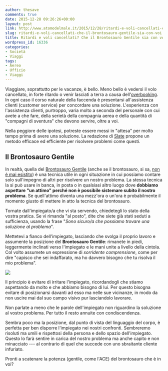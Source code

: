 ```yaml
---
author: thesave
comments: true
date: 2015-12-28 09:26:26+00:00
layout: post
link: http://www.atomodelmale.it/2015/12/28/ritardi-e-voli-cancellati-che-il-brontosauro-gentile-sia-con-voi/
slug: ritardi-e-voli-cancellati-che-il-brontosauro-gentile-sia-con-voi
title: Ritardi e voli cancellati? Che il Brontosauro Gentile sia con voi.
wordpress_id: 16336
categories:
- Società
- Viaggi
tags:
- Aereo
- Ufficio
- Viaggi
---
```


Viaggiare, soprattutto per le vacanze, è bello. Meno bello è vedersi il volo cancellato, in forte ritardo o venir lasciati a terra a causa dell'[overbooking](https://it.wikipedia.org/wiki/Sovraprenotazione). In ogni caso il corso naturale della faccenda è presentarsi all'assistenza clienti (customer service) per concordare una soluzione. 
L'esperienza con l'assistenza clienti, purtroppo, varia molto a seconda del personale con cui avete a che fare, della serietà della compagnia aerea e della quantità di "compagni di sventura" che devono servire, oltre a voi.

Nella peggiore delle ipotesi, potreste essere messi in "attesa" per molto tempo prima di avere una soluzione. La redazione di [Slate](http://www.slate.com/articles/life/transport/2013/08/flight_delay_tips_how_to_get_home_faster_when_your_airplane_is_late.html) propone un metodo efficace ed efficiente per risolvere problemi come questi.



## Il Brontosauro Gentile



In realtà, quella del [Brontosauro Gentile](http://www.slate.com/articles/life/culturebox/2013/08/the_kindly_brontosaurus_the_amazing_prehistoric_posture_that_will_get_you.html) (anche se il brontosauro, si sa, [non è mai esistito](https://it.wikipedia.org/wiki/Apatosaurus#Brontosauro_o_apatosauro.3F)) è una tecnica utile in ogni situazione in cui possiamo contare solo sull'impegno di altri per risolvere un nostro problema. La stessa tecnica la si può usare in banca, in posta o in qualsiasi altro luogo dove **dobbiamo aspettare "un attimo" perché non è possibile sistemare subito il nostro problema**. Se quell'attimo diventa una mezz'ora o un'ora è probabilmente il momento giusto di mettere in atto la tecnica del brontosauro.



Tornate dall'impiegato/a che vi sta servendo, chiedetegli lo stato della vostra pratica. Se vi rimanda "al posto", dite che siete già stati seduti a sufficienza, usando la frase "_Sono sicuro/a che possiamo trovare una soluzione al problema_".

Mettetevi a fianco dell'impiegato, lasciando che svolga il proprio lavoro e assumente la posizione del **Brontosauro Gentile**: rimanete in piedi, leggermente inclinati verso l'impiegato e le mani unite a livello della cintola. Col volto assumete un espressione di _sorridente comprensione_, come per dire "capisco che sei indaffarato, ma ho davvero bisogno che tu risolva il mio problema".

![](http://www.atomodelmale.it/wp-content/uploads/2015/12/Kindly-Brontosaurus-001.jpg)

Il principio è evitare di irritare l'impiegato, ricordandogli che stiamo aspettando da molto e che abbiamo bisogno di lui. Per questo bisogna evitare di posizionarsi davanti ad esso ma nelle sue vicinanze, in modo da non uscire mai dal suo campo visivo pur lasciandolo lavorare.

Non parlate a meno che le parole dell'impiegato non riguardino la soluzione al vostro problema. Per tutto il resto annuite con condiscendenza.

Sembra poco ma la posizione, dal punto di vista del linguaggio del corpo, è perfetta per ben disporre l'impiegato nei nostri confronti. Sembreremo risoluti ma umili e rispettosi della persona e dello spazio dell'impiegato. Questo lo farà sentire in carica del nostro problema ma anche capito e non minacciato --- al contrario di quel che succede con uno sbraitante cliente infuriato.

Pronti a scatenare la potenza (gentile, come l'ACE) del brontosauro che è in voi?
